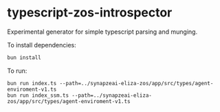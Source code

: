 # typescript-zos-introspector

Experimental generator for simple typescript parsing and munging.

To install dependencies:

```bash
bun install
```

To run:

```
bun run index.ts --path=../synapzeai-eliza-zos/app/src/types/agent-enviroment-v1.ts
bun run index_ssm.ts --path=../synapzeai-eliza-zos/app/src/types/agent-enviroment-v1.ts

```

